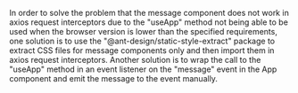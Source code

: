In order to solve the problem that the message component does not work in axios request interceptors due to the "useApp" method not being able to be used when the browser version is lower than the specified requirements, one solution is to use the "@ant-design/static-style-extract" package to extract CSS files for message components only and then import them in axios request interceptors. Another solution is to wrap the call to the "useApp" method in an event listener on the "message" event in the App component and emit the message to the event manually.
